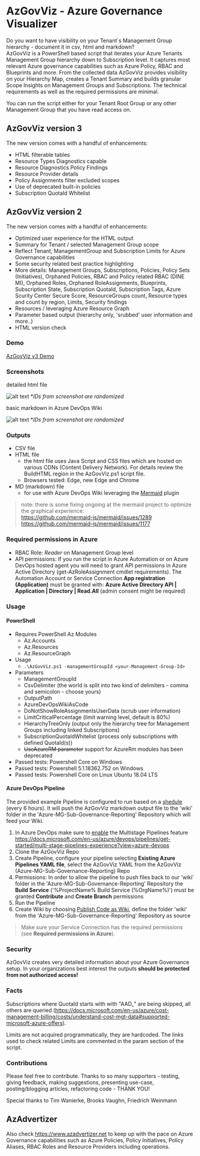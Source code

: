 # AzGovViz - Azure Governance Visualizer

Do you want to have visibility on your Tenant´s Management Group hierarchy - document it in csv, html and markdown?  
AzGovViz is a PowerShell based script that iterates your Azure Tenants Management Group hierarchy down to Subscription level. It captures most relevant Azure governance capabilities such as Azure Policy, RBAC and Blueprints and more. From the collected data AzGovViz provides visibility on your Hierarchy Map, creates a Tenant Summary and builds granular Scope Insights on Management Groups and Subscriptions. The technical requirements as well as the required permissions are minimal.

You can run the script either for your Tenant Root Group or any other Management Group that you have read access on.

## AzGovViz version 3

The new version comes with a handful of enhancements:

* HTML filterable tables
* Resource Types Diagnostics capable
* Resource Diagnostics Policy Findings
* Resource Provider details
* Policy Assignments filter excluded scopes
* Use of deprecated built-in policies
* Subscription QuotaId Whitelist

## AzGovViz version 2

The new version comes with a handful of enhancements:

* Optimized user experience for the HTML output
* Summary for Tenant / selected Management Group scope
* Reflect Tenant, ManagementGroup and Subscription Limits for Azure Governance capabilities
* Some security related best practice highlighting
* More details: Management Groups, Subscriptions, Policies, Policy Sets (Initiatives), Orphaned Policies, RBAC and Policy related RBAC (DINE MI), Orphaned Roles, Orphaned RoleAssignments, Blueprints, Subscription State, Subscription QuotaId, Subscription Tags, Azure Scurity Center Secure Score, ResourceGroups count, Resource types and count by region, Limits, Security findings
* Resources / leveraging Azure Resource Graph
* Parameter based output (hierarchy only, 'srubbed' user information and more..)
* HTML version check

### Demo

<a href="https://www.azadvertizer.net/azgovvizv3/demo/AzGovViz_Demo_v3_1.html" target="_blank">AzGovViz v3 Demo</a>

### Screenshots

detailed html file

![alt text](img/AzGovViz_html_v3.jpg "example output")
*_IDs from screenshot are randomized_

basic markdown in Azure DevOps Wiki

![alt text](img/AzGovViz_md_v3.jpg "example output")
*_IDs from screenshot are randomized_

### Outputs

* CSV file
* HTML file
  * the html file uses Java Script and CSS files which are hosted on various CDNs (Content Delivery Network). For details review the BuildHTML region in the AzGovViz.ps1 script file.
  * Browsers tested: Edge, new Edge and Chrome
* MD (markdown) file
  * for use with Azure DevOps Wiki leveraging the [Mermaid](https://docs.microsoft.com/en-us/azure/devops/release-notes/2019/sprint-158-update#mermaid-diagram-support-in-wiki) plugin

> note: there is some fixing ongoing at the mermaid project to optimize the graphical experience:  
 <https://github.com/mermaid-js/mermaid/issues/1289>  
 <https://github.com/mermaid-js/mermaid/issues/1177>

### Required permissions in Azure

* RBAC Role: _Reader_ on Management Group level
* API permissions: If you run the script in Azure Automation or on Azure DevOps hosted agent you will need to grant API permissions in Azure Active Directory (get-AzRoleAssignment cmdlet requirements). The Automation Account or Service Connection __App registration (Application)__ must be granted with: __Azure Active Directory API | Application | Directory | Read.All__ (admin consent might be required)

### Usage

#### PowerShell

* Requires PowerShell Az Modules
  * Az.Accounts
  * Az.Resources
  * Az.ResourceGraph
* Usage
  * `.\AzGovViz.ps1 -managementGroupId <your-Management-Group-Id>`
* Parameters
  * ManagementGroupId
  * CsvDelimiter (the world is split into two kind of delimiters - comma and semicolon - choose yours)
  * OutputPath
  * AzureDevOpsWikiAsCode
  * DoNotShowRoleAssignmentsUserData (scrub user information)
  * LimitCriticalPercentage (limit warning level, default is 80%)
  * HierarchyTreeOnly (output only the hierarchy tree for Management Groups including linked Subscriptions)
  * SubscriptionQuotaIdWhitelist (process only subscriptions with defined QuotaId(s))
  * ~~UseAzureRM parameter~~ support for AzureRm modules has been deprecated
* Passed tests: Powershell Core on Windows
* Passed tests: Powershell 5.1.18362.752 on Windows
* Passed tests: Powershell Core on Linux Ubuntu 18.04 LTS

#### Azure DevOps Pipeline

The provided example Pipeline is configured to run based on a [shedule](https://docs.microsoft.com/en-us/azure/devops/pipelines/build/triggers?view=azure-devops&tabs=yaml#scheduled-triggers) (every 6 hours). It will push the AzGovViz markdown output file to the 'wiki' folder in the 'Azure-MG-Sub-Governance-Reporting' Repository which will feed your Wiki.

1. In Azure DevOps make sure to [enable](https://docs.microsoft.com/en-us/azure/devops/project/navigation/preview-features?view=azure-devops&tabs=new-account-enabled) the Multistage Pipelines feature <https://docs.microsoft.com/en-us/azure/devops/pipelines/get-started/multi-stage-pipelines-experience?view=azure-devops>
2. Clone the AzGovViz Repo
3. Create Pipeline, configure your pipeline selecting __Existing Azure Pipelines YAML file__, select the AzGovViz YAML from the AzGovViz (Azure-MG-Sub-Governance-Reporting) Repo
4. Permissions: In order to allow the pipeline to push files back to our 'wiki' folder in the 'Azure-MG-Sub-Governance-Reporting' Repository the __Build Service__ ('%ProjectName% Build Service (%OrgName%)') must be granted __Contribute__ and __Create Branch__ permissions
5. Run the Pipeline
6. Create Wiki by choosing [Publish Code as Wiki](https://docs.microsoft.com/en-us/azure/devops/project/wiki/publish-repo-to-wiki?view=azure-devops&tabs=browser), define the folder 'wiki' from the 'Azure-MG-Sub-Governance-Reporting' Repository as source


> Make sure your Service Connection has the required permissions (see __Required permissions in Azure__).

### Security

AzGovViz creates very detailed information about your Azure Governance setup. In your organizations best interest the outputs __should be protected from not authorized access!__

### Facts

Subscriptions where QuotaId starts with with "AAD_" are being skipped, all others are queried (<https://docs.microsoft.com/en-us/azure/cost-management-billing/costs/understand-cost-mgt-data#supported-microsoft-azure-offers>).  

Limits are not acquired programmatically, they are hardcoded. The links used to check related Limits are commented in the param section of the script.

### Contributions

Please feel free to contribute. Thanks to so many supporters - testing, giving feedback, making suggestions, presenting use-case, posting/blogging articles, refactoring code - THANK YOU!

Special thanks to Tim Wanierke, Brooks Vaughn, Friedrich Weinmann

## AzAdvertizer

Also check <https://www.azadvertizer.net> to keep up with the pace on Azure Governance capabilities such as Azure Policies, Policy Initiatives, Policy Aliases, RBAC Roles and Resource Providers including operations.